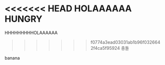 <<<<<<< HEAD
HOLAAAAAA
HUNGRY
=======
HHHHHHHHHOLAAAAAA
>>>>>>> f0774a3ead03031ab1b96f0326642f4ca5f95924
충돌 

banana